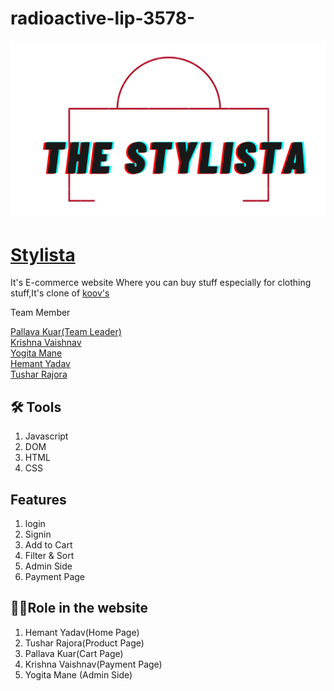 # radioactive-lip-3578-

![Logo](./images%20header/Logo1.png)

# [Stylista](https://playful-caramel-2a397b.netlify.app/html/index.html)

It's E-commerce website Where you can buy stuff
especially for clothing stuff,It's clone of [koov's](https://www.koovs.com/) 

  Team Member

[Pallava Kuar(Team Leader)](https://github.com/PallavaKuarweb23)  
[Krishna Vaishnav](https://github.com/KrishnaVaishnav98)  
[Yogita Mane](https://github.com/Yogita2021)  
[Hemant Yadav](https://github.com/Hemant142)  
[Tushar Rajora](https://github.com/Tushar092)

## 🛠 Tools

1. Javascript
2. DOM
3. HTML
4. CSS

## Features

1. login
2. Signin
3. Add to Cart
4. Filter & Sort
5. Admin Side
6. Payment Page

## 👩‍🚒Role in the website

1. Hemant Yadav(Home Page)
2. Tushar Rajora(Product Page)
3. Pallava Kuar(Cart Page)
4. Krishna Vaishnav(Payment Page)
5. Yogita Mane (Admin Side)


